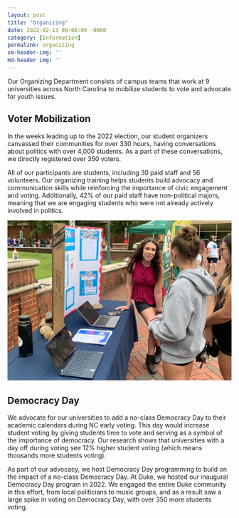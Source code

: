 ```yaml
---
layout: post
title: "Organizing"
date: 2022-02-13 00:00:00 -0000
category: [Information]
permalink: organizing
sm-header-img: ''
md-header img: ''
---
```


Our Organizing Department consists of campus teams that work at  9 universities across North Carolina to mobilize students to vote and advocate for youth issues. 

## Voter Mobilization

In the weeks leading up to the 2022 election, our student organizers canvassed their communities for over 330 hours, having conversations about politics with over 4,000 students. As a part of these conversations, we directly registered over 350 voters.

All of our participants are students, including 30 paid staff and 56 volunteers. Our organizing training helps students build advocacy and communication skills while reinforcing the importance of civic engagement and voting. Additionally, 42% of our paid staff have non-political majors, meaning that we are engaging students who were not already actively involved in politics.

![Mobilizing Youth Voters](/assets/img/voter-mobilization.JPEG)

## Democracy Day

We advocate for our universities to add a no-class Democracy Day to their academic calendars during NC early voting. This day would increase student voting by giving students time to vote and serving as a symbol of the importance of democracy. Our research shows that universities with a day off during voting see 12% higher student voting (which means thousands more students voting).

As part of our advocacy, we host Democracy Day programming to build on the impact of a no-class Democracy Day. At Duke, we hosted our inaugural Democracy Day program in 2022. We engaged the entire Duke community in this effort, from local politicians to music groups, and as a result saw a large spike in voting on Democracy Day, with over 350 more students voting.
